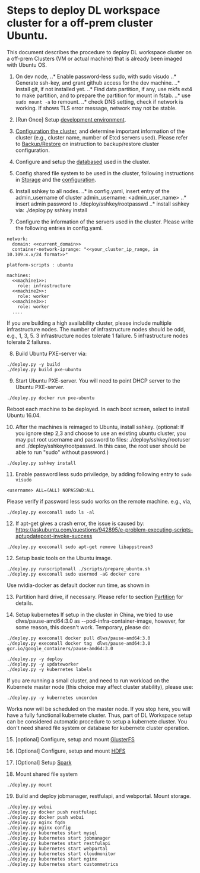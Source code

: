 # Steps to deploy DL workspace cluster for a off-prem cluster Ubuntu. 

This document describes the procedure to deploy DL workspace cluster on a off-prem Clusters (VM or actual machine) that is already been imaged with Ubuntu OS.

1. On dev node, 
..* Enable password-less sudo, with sudo visudo
..* Generate ssh-key, and grant github access for the dev machine.
..* Install git, if not installed yet.
..* Find data partition, if any, use mkfs ext4 to make partition, and to prepare the partition for mount in fstab.
..* use ```sudo mount -a``` to remount.
..* check DNS setting, check if network is working. If shows TLS error message, network may not be stable. 

2. [Run Once] Setup [development environment](../../DevEnvironment/Readme.md).  

3. [Configuration the cluster](../configuration/Readme.md), and determine important information of the cluster (e.g., cluster name, number of Etcd servers used). Please refer to [Backup/Restore](../Backup.md) on instruction to backup/restore cluster configuration. 

4. Configure and setup the [databased](../database/Readme.md) used in the cluster. 

5. Config shared file system to be used in the cluster, following instructions in [Storage](../Storage/Readme.md) and the [configuration](../Storage/nfs.md).

6. Install sshkey to all nodes.
..* in config.yaml, insert entry of the admin_username of cluster 
    admin_username: <admin_user_name> 
..* insert admin password to 
    ./deploy/sshkey/rootpasswd
..* install sshkey via:
    ./deploy.py sshkey install

7. Configure the information of the servers used in the cluster. Please write the following entries in config.yaml. 

  ```
  network:
    domain: <<current_domain>>
    container-network-iprange: "<<your_cluster_ip_range, in 10.109.x.x/24 format>>" 
  
  platform-scripts : ubuntu

  machines:
    <<machine1>>:
      role: infrastructure
    <<machine2>>:
      role: worker
    <<machine3>>:
      role: worker
    ....
  ```
  If you are building a high availability cluster, please include multiple infrastructure nodes. The number of infrastructure nodes should be odd, e.g., 1, 3, 5. 3 infrastructure nodes tolerate 1 failure. 5 infrastructure nodes tolerate 2 failures. 

8. Build Ubuntu PXE-server via:
  ```
  ./deploy.py -y build 
  ./deploy.py build pxe-ubuntu
  ```

9. Start Ubuntu PXE-server. You will need to point DHCP server to the Ubuntu PXE-server. 
  ```
  ./deploy.py docker run pxe-ubuntu
  ```
  Reboot each machine to be deployed. In each boot screen, select to install Ubuntu 16.04. 

10. After the machines is reimaged to Ubuntu, install sshkey. (optional: If you ignore step 2,3 and choose to use an existing ubuntu cluster, you may put root username and password to files: ./deploy/sshkey/rootuser and ./deploy/sshkey/rootpasswd. In this case, the root user should be able to run "sudo" without password.)
  ```
  ./deploy.py sshkey install
  ```

11. Enable password less sudo priviledge, by adding following entry to `sudo visudo`
  ```
  <username> ALL=(ALL) NOPASSWD:ALL
  ```
  Please verify if password less sudo works on the remote machine. e.g., via,
  ```
  ./deploy.py execonall sudo ls -al
  ```
  
12. If apt-get gives a crash error, the issue is caused by:
  https://askubuntu.com/questions/942895/e-problem-executing-scripts-aptupdatepost-invoke-success
  ```
  ./deploy.py execonall sudo apt-get remove libappstream3
  ```


12. Setup basic tools on the Ubuntu image. 
  ```
  ./deploy.py runscriptonall ./scripts/prepare_ubuntu.sh
  ./deploy.py execonall sudo usermod -aG docker core
  ```
  Use nvidia-docker as default docker run time, as shown in 

13. Partition hard drive, if necessary. Please refer to section [Partition](Repartiuion.md) for details. 

14. Setup kubernetes
  If setup in the cluster in China, we tried to use dlws/pause-amd64:3.0 as --pod-infra-container-image, however, for some reason, this doesn't work. Temporary, please do:
  ```
  ./deploy.py execonall docker pull dlws/pause-amd64:3.0
  ./deploy.py execonall docker tag  dlws/pause-amd64:3.0 gcr.io/google_containers/pause-amd64:3.0
  ```
  ```
  ./deploy.py -y deploy
  ./deploy.py -y updateworker
  ./deploy.py -y kubernetes labels
  ```
  If you are running a small cluster, and need to run workload on the Kubernete master node (this choice may affect cluster stability), please use:
  ```
  ./deploy.py -y kubernetes uncordon
  ```
  Works now will be scheduled on the master node. If you stop here, you will have a fully functional kubernete cluster. Thus, part of DL Workspace setup can be considered automatic procedure to setup a kubernete cluster. You don't need shared file system or database for kubernete cluster operation. 
  
15. [optional] Configure, setup and mount [GlusterFS](../Storage/GlusterFS.md)
16. [Optional] Configure, setup and mount [HDFS](../Storage/hdfs.md)
17. [Optional] Setup [Spark](../Storage/spark.md)

18. Mount shared file system
  ```
  ./deploy.py mount
  ```

19. Build and deploy jobmanager, restfulapi, and webportal. Mount storage.
  ```
  ./deploy.py webui
  ./deploy.py docker push restfulapi
  ./deploy.py docker push webui
  ./deploy.py nginx fqdn
  ./deploy.py nginx config
  ./deploy.py kubernetes start mysql
  ./deploy.py kubernetes start jobmanager
  ./deploy.py kubernetes start restfulapi
  ./deploy.py kubernetes start webportal
  ./deploy.py kubernetes start cloudmonitor
  ./deploy.py kubernetes start nginx
  ./deploy.py kubernetes start custommetrics
  ```
